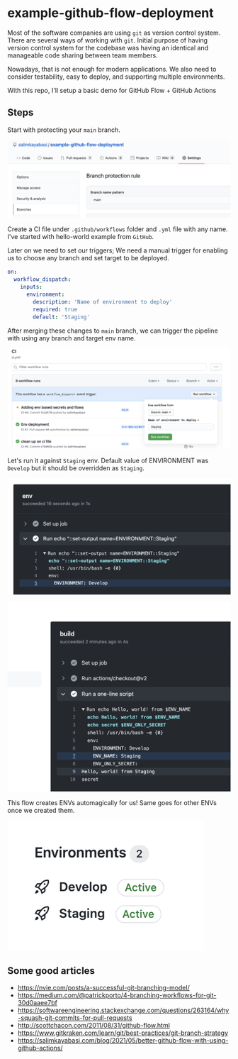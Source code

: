 # example-github-flow-deployment

Most of the software companies are using `git` as version control system. There are several ways of working with `git`.
Initial purpose of having version control system for the codebase was having an identical and manageable code sharing
between team members.

Nowadays, that is not enough for modern applications. We also need to consider testability, easy to deploy, and
supporting multiple environments.

With this repo, I'll setup a basic demo for GitHub Flow + GitHub Actions

## Steps

Start with protecting your `main` branch.

![branch protection](./assets/branch-protection.png)

Create a CI file under `.github/workflows` folder and `.yml` file with any name. I've started with hello-world example
from `GitHub`.

Later on we need to set our triggers; We need a manual trigger for enabling us to choose any branch and set target to be
deployed.

```yaml
on:
  workflow_dispatch:
    inputs:
      environment:
        description: 'Name of environment to deploy'
        required: true
        default: 'Staging'
```

After merging these changes to `main` branch, we can trigger the pipeline with using any branch and target env name.

![manual triggers](./assets/manual-triggers.png)

Let's run it against `Staging` env. Default value of ENVIRONMENT was `Develop` but it should be overridden as `Staging`.

![setting new env name](./assets/setting-new-env-name.png)

![echo env name](./assets/echo-env-name.png)

This flow creates ENVs automagically for us! Same goes for other ENVs once we created them.

![env list](./assets/env-list.png)

## Some good articles

* https://nvie.com/posts/a-successful-git-branching-model/
* https://medium.com/@patrickporto/4-branching-workflows-for-git-30d0aaee7bf
* https://softwareengineering.stackexchange.com/questions/263164/why-squash-git-commits-for-pull-requests
* http://scottchacon.com/2011/08/31/github-flow.html
* https://www.gitkraken.com/learn/git/best-practices/git-branch-strategy
* https://salimkayabasi.com/blog/2021/05/better-github-flow-with-using-github-actions/
